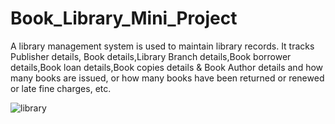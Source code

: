 # Book_Library_Mini_Project

A library management system is used to maintain library records. It tracks Publisher details, Book details,Library Branch details,Book borrower details,Book loan details,Book copies details &amp; Book Author details and how many books are issued, or how many books have been returned or renewed or late fine charges, etc.

![library](https://user-images.githubusercontent.com/110320717/205634236-80a4b957-e8b3-47a1-904a-fd7fe9de7760.jpg)

